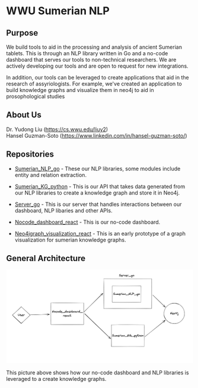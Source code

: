 # WWU Sumerian NLP

## Purpose 
We build tools to aid in the processing and analysis of ancient Sumerian tablets. This is through an NLP library written in Go and a no-code dashboard that serves our tools to non-technical researchers. We are actively developing our tools and are open to request for new integrations.

In addition, our tools can be leveraged to create applications that aid in the research of assyriologists. For example, we've created an application to build knowledge graphs and visualize them in neo4j to aid in prosophological studies

## About Us 
Dr. Yudong Liu (https://cs.wwu.edu/liuy2) </br>
Hansel Guzman-Soto (https://www.linkedin.com/in/hansel-guzman-soto/)


## Repositories

- [Sumerian_NLP_go](https://github.com/WWU-Sumerian-NLP/Sumerian_NLP_go) - These our NLP libraries, some modules include entity and relation extraction.

- [Sumerian_KG_python](https://github.com/WWU-Sumerian-NLP/Sumerian_KG_python) - This is our API that takes data generated from our NLP libraries to create a knowledge graph and store it in Neo4j. 

- [Server_go](https://github.com/WWU-Sumerian-NLP/Server_go) - This is our server that handles interactions between our dashboard, NLP libaries and other APIs. 

- [Nocode_dashboard_react](https://github.com/WWU-Sumerian-NLP/Nocode_dashboard_react) - This is our no-code dashboard.

- [Neo4jgraph_visualization_react](https://github.com/WWU-Sumerian-NLP/Neo4jgraph_visualization_react) - This is an early prototype of a graph visualization for sumerian knowledge graphs.

## General Architecture 

![architecture_main](https://github.com/WWU-Sumerian-NLP/images/blob/master/complete_arch.png) 

This picture above shows how our no-code dashboard and NLP libraries is leveraged to a create knowledge graphs. 

